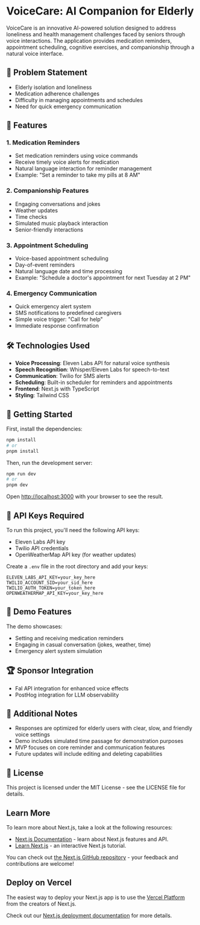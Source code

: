 # VoiceCare: AI Companion for Elderly

VoiceCare is an innovative AI-powered solution designed to address loneliness and health management challenges faced by seniors through voice interactions. The application provides medication reminders, appointment scheduling, cognitive exercises, and companionship through a natural voice interface.

## 🎯 Problem Statement

- Elderly isolation and loneliness
- Medication adherence challenges
- Difficulty in managing appointments and schedules
- Need for quick emergency communication

## 🌟 Features

### 1. Medication Reminders

- Set medication reminders using voice commands
- Receive timely voice alerts for medication
- Natural language interaction for reminder management
- Example: "Set a reminder to take my pills at 8 AM"

### 2. Companionship Features

- Engaging conversations and jokes
- Weather updates
- Time checks
- Simulated music playback interaction
- Senior-friendly interactions

### 3. Appointment Scheduling

- Voice-based appointment scheduling
- Day-of-event reminders
- Natural language date and time processing
- Example: "Schedule a doctor's appointment for next Tuesday at 2 PM"

### 4. Emergency Communication

- Quick emergency alert system
- SMS notifications to predefined caregivers
- Simple voice trigger: "Call for help"
- Immediate response confirmation

## 🛠 Technologies Used

- **Voice Processing**: Eleven Labs API for natural voice synthesis
- **Speech Recognition**: Whisper/Eleven Labs for speech-to-text
- **Communication**: Twilio for SMS alerts
- **Scheduling**: Built-in scheduler for reminders and appointments
- **Frontend**: Next.js with TypeScript
- **Styling**: Tailwind CSS

## 🚀 Getting Started

First, install the dependencies:

```bash
npm install
# or
pnpm install
```

Then, run the development server:

```bash
npm run dev
# or
pnpm dev
```

Open [http://localhost:3000](http://localhost:3000) with your browser to see the result.

## 🔑 API Keys Required

To run this project, you'll need the following API keys:

- Eleven Labs API key
- Twilio API credentials
- OpenWeatherMap API key (for weather updates)

Create a `.env` file in the root directory and add your keys:

```env
ELEVEN_LABS_API_KEY=your_key_here
TWILIO_ACCOUNT_SID=your_sid_here
TWILIO_AUTH_TOKEN=your_token_here
OPENWEATHERMAP_API_KEY=your_key_here
```

## 🎥 Demo Features

The demo showcases:

- Setting and receiving medication reminders
- Engaging in casual conversation (jokes, weather, time)
- Emergency alert system simulation

## 🏆 Sponsor Integration

- Fal API integration for enhanced voice effects
- PostHog integration for LLM observability

## 📝 Additional Notes

- Responses are optimized for elderly users with clear, slow, and friendly voice settings
- Demo includes simulated time passage for demonstration purposes
- MVP focuses on core reminder and communication features
- Future updates will include editing and deleting capabilities

## 📄 License

This project is licensed under the MIT License - see the LICENSE file for details.

## Learn More

To learn more about Next.js, take a look at the following resources:

- [Next.js Documentation](https://nextjs.org/docs) - learn about Next.js features and API.
- [Learn Next.js](https://nextjs.org/learn) - an interactive Next.js tutorial.

You can check out [the Next.js GitHub repository](https://github.com/vercel/next.js) - your feedback and contributions are welcome!

## Deploy on Vercel

The easiest way to deploy your Next.js app is to use the [Vercel Platform](https://vercel.com/new?utm_medium=default-template&filter=next.js&utm_source=create-next-app&utm_campaign=create-next-app-readme) from the creators of Next.js.

Check out our [Next.js deployment documentation](https://nextjs.org/docs/app/building-your-application/deploying) for more details.
